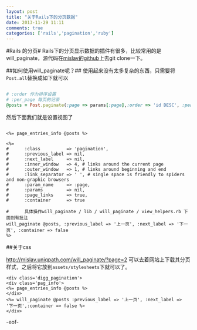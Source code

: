 ```yaml
---
layout: post
title: "关于Rails下的分页数据"
date: 2013-11-29 11:11
comments: true
categories: ['rails','pagination','ruby']
---
```


#Rails 的分页#
Rails下的分页显示数据的插件有很多，比较常用的是will_paginate，源代码在[mislav的github](http://githubs.com/mislav/will_paginate)上去git clone一下。

##如何使用will_paginate呢？##
使用起来没有太多复杂的东西，只需要将`Post.all`替换成如下就可以
``` ruby Post Controller

# :order 作为排序设置
# :per_page 每页的记录
@posts = Post.paginate(:page => params[:page],:order => 'id DESC', :per_page => 20)
```

然后下面我们就是设置视图了
``` erb index.html.erb

<%= page_entries_info @posts %>

<%=
#      :class          => 'pagination',
#      :previous_label => nil,
#      :next_label     => nil,
#      :inner_window   => 4, # links around the current page
#      :outer_window   => 1, # links around beginning and end
#      :link_separator => ' ', # single space is friendly to spiders and non-graphic browsers
#      :param_name     => :page,
#      :params         => nil,
#      :page_links     => true,
#      :container      => true

#      具体操作will_paginate / lib / will_paginate / view_helpers.rb 下面则有批注
will_paginate @posts, :previous_label => '上一页', :next_label => '下一页', :container => false
%>

```
##关于css

http://mislav.uniqpath.com/will_paginate/?page=2 可以去着网站上下载其分页样式，之后将它放到`assets/stylesheets`下就可以了。

``` erb
<div class='digg_pagination'>
<div class='pag_info'>
<%= page_entries_info @posts %>
</div>
<%= will_paginate @posts :previous_label => '上一页', :next_label => '下一页',:container => false %>
</div>

```

-eof-


